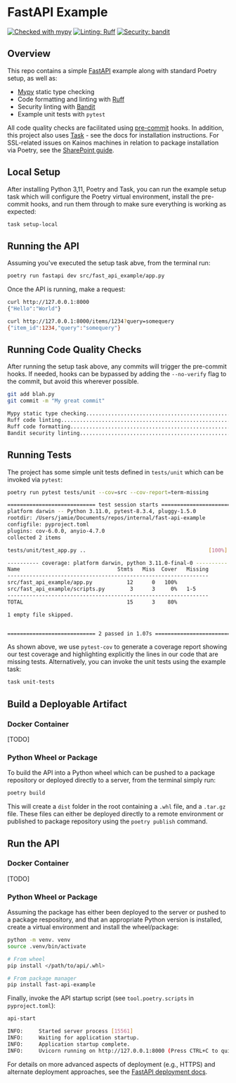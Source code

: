 # FastAPI Example

[![Checked with mypy](https://www.mypy-lang.org/static/mypy_badge.svg)](https://mypy-lang.org/)
[![Linting: Ruff](https://img.shields.io/endpoint?url=https://raw.githubusercontent.com/charliermarsh/ruff/main/assets/badge/v2.json)](https://github.com/astral-sh/ruff)
[![Security: bandit](https://img.shields.io/badge/security-bandit-yellow.svg)](https://github.com/PyCQA/bandit)

## Overview

This repo contains a simple [FastAPI](https://fastapi.tiangolo.com) example along with standard Poetry setup, as well as:

* [Mypy](https://github.com/python/mypy) static type checking
* Code formatting and linting with [Ruff](https://github.com/astral-sh/ruff)
* Security linting with [Bandit](https://github.com/PyCQA/bandit)
* Example unit tests with `pytest`

All code quality checks are facilitated using [pre-commit](https://github.com/pre-commit/pre-commit) hooks. In addition, this project also uses  [Task](https://taskfile.dev) - see the docs for installation instructions. For SSL-related issues on Kainos machines in relation to package installation via Poetry, see the [SharePoint guide](https://kainossoftwareltd.sharepoint.com/sites/InformationSecurity/SitePages/Corporate-Certification-Dev-Tool-Setup.aspx#python%2C-pyenv-poetry).

## Local Setup

After installing Python 3,11, Poetry and Task, you can run the example setup task which will configure the Poetry virtual environment, install the pre-commit hooks, and run them through to make sure everything is working as expected:

```bash
task setup-local
```

## Running the API

Assuming you've executed the setup task abve, from the terminal run:

```bash
poetry run fastapi dev src/fast_api_example/app.py
```

Once the API is running, make a request:

```bash
curl http://127.0.0.1:8000
{"Hello":"World"}

curl http://127.0.0.1:8000/items/1234?query=somequery
{"item_id":1234,"query":"somequery"}
```

## Running Code Quality Checks

After running the setup task above, any commits will trigger the pre-commit hooks. If needed, hooks can be bypassed by adding the `--no-verify` flag to the commit, but avoid this wherever possible.

```bash
git add blah.py
git commit -m "My great commit"

Mypy static type checking................................................Passed
Ruff code linting........................................................Passed
Ruff code formatting.....................................................Passed
Bandit security linting..................................................Passed
```

## Running Tests

The project has some simple unit tests defined in `tests/unit` which can be invoked via `pytest`:

```bash
poetry run pytest tests/unit --cov=src --cov-report=term-missing

============================ test session starts ============================
platform darwin -- Python 3.11.0, pytest-8.3.4, pluggy-1.5.0
rootdir: /Users/jamie/Documents/repos/internal/fast-api-example
configfile: pyproject.toml
plugins: cov-6.0.0, anyio-4.7.0
collected 2 items                                                                                                                                               

tests/unit/test_app.py ..                                       [100%]

---------- coverage: platform darwin, python 3.11.0-final-0 ----------
Name                               Stmts   Miss  Cover   Missing
----------------------------------------------------------------
src/fast_api_example/app.py           12      0   100%
src/fast_api_example/scripts.py        3      3     0%   1-5
----------------------------------------------------------------
TOTAL                                 15      3    80%

1 empty file skipped.


============================ 2 passed in 1.07s ============================
```

As shown above, we use `pytest-cov` to generate a coverage report showing our test coverage and highlighting
explicitly the lines in our code that are missing tests. Alternatively, you can invoke the unit tests using the example task:

```bash
task unit-tests
```

## Build a Deployable Artifact

### Docker Container

[TODO]

### Python Wheel or Package

To build the API into a Python wheel which can be pushed to a package repository or deployed directly to a server, from the terminal simply run:

```bash
poetry build
```

This will create a `dist` folder in the root containing a `.whl` file, and a `.tar.gz` file. These files can either be deployed directly to a remote environment or published to package repository using the `poetry publish` command.

## Run the API

### Docker Container

[TODO]

### Python Wheel or Package

Assuming the package has either been deployed to the server or pushed to a package respository, and that an appropriate Python version is installed, create a virtual environment and install the wheel/package:

```bash
python -m venv. venv
source .venv/bin/activate

# From wheel
pip install </path/to/api/.whl>

# From package manager
pip install fast-api-example
```

Finally, invoke the API startup script (see `tool.poetry.scripts` in `pyproject.toml`):

```bash
api-start

INFO:     Started server process [15561]
INFO:     Waiting for application startup.
INFO:     Application startup complete.
INFO:     Uvicorn running on http://127.0.0.1:8000 (Press CTRL+C to quit)
```

For details on more advanced aspects of deployment (e.g., HTTPS) and alternate deployment
approaches, see the [FastAPI deployment docs](https://fastapi.tiangolo.com/deployment/).